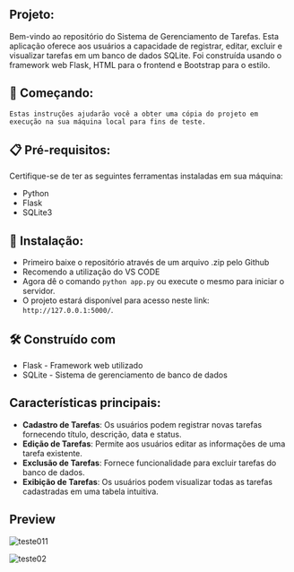 ## Projeto:

Bem-vindo ao repositório do Sistema de Gerenciamento de Tarefas. Esta aplicação oferece aos usuários a capacidade de registrar, editar, excluir e visualizar tarefas em um banco de dados SQLite. Foi construída usando o framework web Flask, HTML para o frontend e Bootstrap para o estilo.

## 🚀 Começando:

    Estas instruções ajudarão você a obter uma cópia do projeto em execução na sua máquina local para fins de teste.

## 📋 Pré-requisitos:

Certifique-se de ter as seguintes ferramentas instaladas em sua máquina:

- Python
- Flask
- SQLite3

## 🔧 Instalação:

- Primeiro baixe o repositório através de um arquivo .zip pelo Github
- Recomendo a utilização do VS CODE
- Agora dê o comando `python app.py` ou execute o mesmo para iniciar o servidor.
- O projeto estará disponível para acesso neste link: `http://127.0.0.1:5000/`.

## 🛠️ Construído com

- Flask - Framework web utilizado
- SQLite - Sistema de gerenciamento de banco de dados

## Características principais:

- **Cadastro de Tarefas**: Os usuários podem registrar novas tarefas fornecendo título, descrição, data e status.
- **Edição de Tarefas**: Permite aos usuários editar as informações de uma tarefa existente.
- **Exclusão de Tarefas**: Fornece funcionalidade para excluir tarefas do banco de dados.
- **Exibição de Tarefas**: Os usuários podem visualizar todas as tarefas cadastradas em uma tabela intuitiva.

## Preview

![teste011](https://github.com/ViniciussSobral/CRUD-Gerenciador-de-tarefas/assets/151795536/72b28f09-d085-4603-b5a9-5ba4af857c79)

![teste02](https://github.com/ViniciussSobral/CRUD-Gerenciador-de-tarefas/assets/151795536/ab6cc713-1b6e-411f-8f53-26cfd0d5c6f0)

